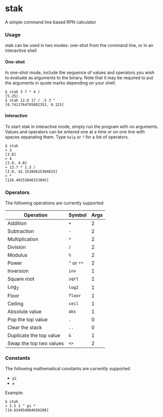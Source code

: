 # stak
A simple command line based RPN calculator

### Usage

stak can be used in two modes: one-shot from the command line, or in an interactive shell

#### One-shot

In one-shot mode, include the sequence of values and operators you wish to evaluate as arguments to the binary. Note that it may be required to put the arguments in quote marks depending on your shell.

```
$ stak 3 7 * 4 /
[5.25]
$ stak 12.6 17 / .5 3 ^
[0.7411764705882353, 0.125]
```

#### Interactive

To start stak in interactive mode, simply run the program with no arguments. Values and operators can be entered one at a time or on one line with spaces separating them. Type `help` or `?` for a list of operators.

```
$ stak
> 3
[3.0]
> 4
[3.0, 4.0]
> 13.7 * 1.3 /
[3.0, 42.15384615384615]
> *
[126.46153846153845]
```



### Operators

The following operations are currently supported

| Operation               | Symbol      | Args |
| ----------------------- | ----------- | ---- |
| Addition                | `+`         | 2    |
| Subtraction             | `-`         | 2    |
| Multiplication          | `*`         | 2    |
| Division                | `/`         | 2    |
| Modulus                 | `%`         | 2    |
| Power                   | `^` or `**` | 2    |
| Inversion               | `inv`       | 1    |
| Square root             | `sqrt`      | 1    |
| Log<sub>2</sub>         | `log2`      | 1    |
| Floor                   | `floor`     | 1    |
| Ceiling                 | `ceil`      | 1    |
| Absolute value          | `abs`       | 1    |
| Pop the top value       | `.`         | 0    |
| Clear the stack         | `..`        | 0    |
| Duplicate the top value | `&`         | 1    |
| Swap the top two values | `<>`        | 2    |

### Constants

The following mathematical constants are currently supported

- `pi`
- `e`

Example:

```
$ stak
> 2.5 2 ^ pi *
[19.634954084936208]
```

